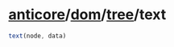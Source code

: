 # [anticore](../../../../../#reference)/[dom](../../#reference)/[tree](../#reference)/<a name="reference">text</a>

```js
text(node, data)
```